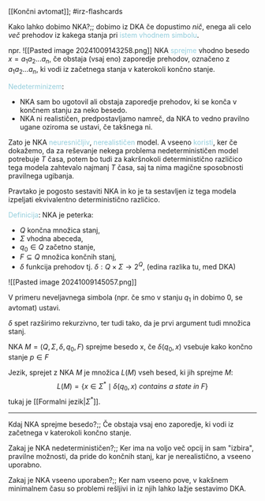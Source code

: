 [[Končni avtomat]]; #irz-flashcards

Kako lahko dobimo NKA?;; dobimo iz DKA če dopustimo *nič*, enega ali celo *več* prehodov iz kakega stanja pri <font color="#92cddc">istem vhodnem simbolu</font>.
<!--SR:!2024-10-26,11,270-->

npr. ![[Pasted image 20241009143258.png]]
NKA <font color="#92cddc">sprejme</font> vhodno besedo $x = a_1a_2 ... a_n$, če obstaja (vsaj eno) zaporedje prehodov, označeno z $a_1a_2 ... a_n$, ki vodi iz začetnega stanja v katerokoli končno stanje.

<font color="#92cddc">Nedeterminizem</font>:
- NKA sam bo ugotovil ali obstaja zaporedje prehodov, ki se konča v končnem stanju za neko besedo.
- NKA ni realističen, predpostavljamo namreč, da NKA to vedno pravilno ugane oziroma se ustavi, če takšnega ni.

Zato je NKA <font color="#92cddc">neuresničljiv</font>, <font color="#92cddc">nerealističen</font> model. A vseeno <font color="#92cddc">koristi</font>, ker če dokažemo, da za reševanje nekega problema nedeterminističen model potrebuje $T$ časa, potem bo tudi za kakršnokoli deterministično različico tega modela zahtevalo najmanj $T$ časa, saj ta nima magične sposobnosti pravilnega ugibanja. 

Pravtako je pogosto sestaviti NKA in ko je ta sestavljen iz tega modela izpeljati ekvivalentno deterministično različico.

<font color="#92cddc">Definicija</font>: NKA je peterka:
- $Q$ končna množica stanj,
- $\Sigma$ vhodna abeceda,
- $q_0 \in Q$ začetno stanje,
- $F \subseteq Q$ množica končnih stanj,
- $\delta$ funkcija prehodov tj. $\delta : Q \times \Sigma \rightarrow 2^Q$, (edina razlika tu, med DKA)

![[Pasted image 20241009145057.png]]

V primeru neveljavnega simbola (npr. če smo v stanju $q_1$ in dobimo $0$, se avtomat) ustavi.

$\delta$ spet razširimo rekurzivno, ter tudi tako, da je prvi argument tudi množica stanj.

NKA $M = (Q, \Sigma, \delta, q_0, F)$ sprejme besedo x, če $\delta(q_0, x)$ vsebuje kako končno stanje $p\in F$

Jezik, sprejet z NKA $M$ je množica $L(M)$ vseh besed, ki jih sprejme $M$: $$L(M) = \{x \in \Sigma^* \mid \delta(q_0, x)\ contains\ a \ state\ in\ F\}$$ tukaj je [[Formalni jezik|$\Sigma^*$]].

---
Kdaj NKA sprejme besedo?;; Če obstaja vsaj eno zaporedje, ki vodi iz začetnega v katerokoli končno stanje.
<!--SR:!2024-10-26,11,270-->
Zakaj je NKA nedeterminističen?;; Ker ima na voljo več opcij in sam "izbira", pravilne možnosti, da pride do končnih stanj, kar je nerealistično, a vseeno uporabno.
<!--SR:!2024-10-16,4,270-->
Zakaj je NKA vseeno uporaben?;; Ker nam vseeno pove, v kakšnem minimalnem času so problemi rešljivi in iz njih lahko lažje sestavimo DKA.
<!--SR:!2024-10-16,4,270-->




